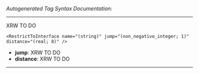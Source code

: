 _Autogenerated Tag Syntax Documentation:_

---
XRW TO DO

```
<RestrictToInterface name="(string)" jump="(non_negative_integer; 1)" distance="(real; 8)" />
```

-   **jump**: XRW TO DO
-   **distance**: XRW TO DO

---
